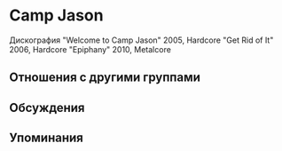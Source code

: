 # Camp Jason

Дискография
"Welcome to Camp Jason" 2005, Hardcore
"Get Rid of It" 2006, Hardcore
"Epiphany" 2010, Metalcore

## Отношения с другими группами


## Обсуждения


## Упоминания

